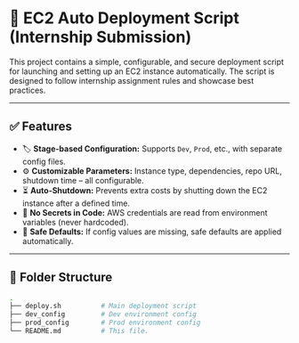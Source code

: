 # 🔧 EC2 Auto Deployment Script (Internship Submission)

This project contains a simple, configurable, and secure deployment script for launching and setting up an EC2 instance automatically. The script is designed to follow internship assignment rules and showcase best practices.

---

## ✅ Features

- 🏷️ **Stage-based Configuration:** Supports `Dev`, `Prod`, etc., with separate config files.
- ⚙️ **Customizable Parameters:** Instance type, dependencies, repo URL, shutdown time – all configurable.
- ⏳ **Auto-Shutdown:** Prevents extra costs by shutting down the EC2 instance after a defined time.
- 🔐 **No Secrets in Code:** AWS credentials are read from environment variables (never hardcoded).
- 🔁 **Safe Defaults:** If config values are missing, safe defaults are applied automatically.

---

## 📁 Folder Structure

```bash
.
├── deploy.sh          # Main deployment script
├── dev_config         # Dev environment config
├── prod_config        # Prod environment config
└── README.md          # This file.
